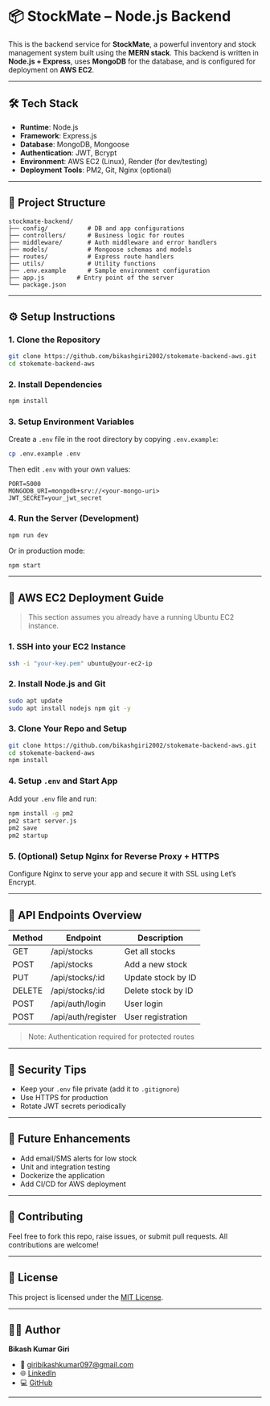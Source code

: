 # 📦 StockMate – Node.js Backend

This is the backend service for **StockMate**, a powerful inventory and stock management system built using the **MERN stack**. This backend is written in **Node.js + Express**, uses **MongoDB** for the database, and is configured for deployment on **AWS EC2**.

---

## 🛠️ Tech Stack

- **Runtime**: Node.js  
- **Framework**: Express.js  
- **Database**: MongoDB, Mongoose  
- **Authentication**: JWT, Bcrypt  
- **Environment**: AWS EC2 (Linux), Render (for dev/testing)  
- **Deployment Tools**: PM2, Git, Nginx (optional)  

---

## 📁 Project Structure

```
stockmate-backend/
├── config/           # DB and app configurations
├── controllers/      # Business logic for routes
├── middleware/       # Auth middleware and error handlers
├── models/           # Mongoose schemas and models
├── routes/           # Express route handlers
├── utils/            # Utility functions
├── .env.example      # Sample environment configuration
├── app.js         # Entry point of the server
└── package.json
```

---

## ⚙️ Setup Instructions

### 1. Clone the Repository

```bash
git clone https://github.com/bikashgiri2002/stokemate-backend-aws.git
cd stokemate-backend-aws
```

### 2. Install Dependencies

```bash
npm install
```

### 3. Setup Environment Variables

Create a `.env` file in the root directory by copying `.env.example`:

```bash
cp .env.example .env
```

Then edit `.env` with your own values:

```dotenv
PORT=5000
MONGODB_URI=mongodb+srv://<your-mongo-uri>
JWT_SECRET=your_jwt_secret
```

### 4. Run the Server (Development)

```bash
npm run dev
```

Or in production mode:

```bash
npm start
```

---

## 🚀 AWS EC2 Deployment Guide

> This section assumes you already have a running Ubuntu EC2 instance.

### 1. SSH into your EC2 Instance

```bash
ssh -i "your-key.pem" ubuntu@your-ec2-ip
```

### 2. Install Node.js and Git

```bash
sudo apt update
sudo apt install nodejs npm git -y
```

### 3. Clone Your Repo and Setup

```bash
git clone https://github.com/bikashgiri2002/stokemate-backend-aws.git
cd stokemate-backend-aws
npm install
```

### 4. Setup `.env` and Start App

Add your `.env` file and run:

```bash
npm install -g pm2
pm2 start server.js
pm2 save
pm2 startup
```

### 5. (Optional) Setup Nginx for Reverse Proxy + HTTPS

Configure Nginx to serve your app and secure it with SSL using Let’s Encrypt.

---

## 🧪 API Endpoints Overview

| Method | Endpoint           | Description               |
|--------|--------------------|---------------------------|
| GET    | /api/stocks        | Get all stocks            |
| POST   | /api/stocks        | Add a new stock           |
| PUT    | /api/stocks/:id    | Update stock by ID        |
| DELETE | /api/stocks/:id    | Delete stock by ID        |
| POST   | /api/auth/login    | User login                |
| POST   | /api/auth/register | User registration         |

> Note: Authentication required for protected routes

---

## 🔐 Security Tips

- Keep your `.env` file private (add it to `.gitignore`)  
- Use HTTPS for production  
- Rotate JWT secrets periodically  

---

## 📌 Future Enhancements

- Add email/SMS alerts for low stock  
- Unit and integration testing  
- Dockerize the application  
- Add CI/CD for AWS deployment  

---

## 🤝 Contributing

Feel free to fork this repo, raise issues, or submit pull requests. All contributions are welcome!

---

## 📃 License

This project is licensed under the [MIT License](LICENSE).

---

## 👨‍💻 Author

**Bikash Kumar Giri**  
- 📧 [giribikashkumar097@gmail.com](mailto:giribikashkumar097@gmail.com)  
- 🌐 [LinkedIn](https://www.linkedin.com/in/bikash-kumar-giri-60ab32288)  
- 💻 [GitHub](https://github.com/bikashgiri2002)

---
